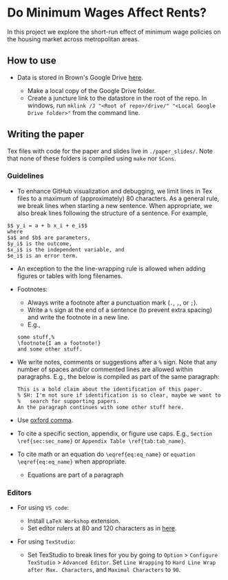 # Do Minimum Wages Affect Rents?

In this project we explore the short-run effect of minimum wage policies on the
housing market across metropolitan areas.

## How to use

- Data is stored in Brown's Google Drive [here](https://drive.google.com/drive/u/1/folders/1PRXhH-6Ny_jNGUcS7vjb0A-QzfNEt816).

   - Make a local copy of the Google Drive folder.
   - Create a juncture link to the datastore in the root of the repo. In windows, run `mklink /J "<Root of repo>/drive/" "<Local Google Drive folder>"` from the command line.


## Writing the paper

Tex files with code for the paper and slides live in `./paper_slides/`.
Note that none of these folders is compiled using `make` nor `SCons`.

### Guidelines

  - To enhance GitHub visualization and debugging, we limit lines in Tex files to 
  a maximum of (approximately) 80 characters.
  As a general rule, we break lines when starting a new sentence.
  When appropriate, we also break lines following the structure of a sentence. 
  For example,

  ```Tex
  $$ y_i = a + b x_i + e_i$$
  where
  $a$ and $b$ are parameters,
  $y_i$ is the outcome,
  $x_i$ is the independent variable, and
  $e_i$ is an error term.
  ```
  - An exception to the the line-wrapping rule is allowed when adding figures or 
  tables with long filenames.

  - Footnotes:
    
    - Always write a footnote after a punctuation mark (`.`, `,`, or `;`).
    - Write a `%` sign at the end of a sentence (to prevent extra spacing) and write the footnote in a new line.
    - E.g., 
    ```Tex
    some stuff,%
    \footnote{I am a footnote!}
    and some other stuff.
    ```
  - We write notes, comments or suggestions after a `%` sign. Note that any number of spaces and/or commented lines are allowed within paragraphs. E.g., the below is compiled as part of the same paragraph:
    ```Tex
    This is a bold claim about the identification of this paper.
    % SH: I'm not sure if identification is so clear, maybe we want to
    %   search for supporting papers.
    An the paragraph continues with some other stuff here.
    ```

  - Use [oxford comma](https://i.kym-cdn.com/photos/images/original/000/946/427/5a4.jpg).

  - To cite a specific section, appendix, or figure use caps. E.g.,  `Section \ref{sec:sec_name}` or `Appendix Table \ref{tab:tab_name}`.

  - To cite math or an equation do `\eqref{eq:eq_name}` or `equation \eqref{eq:eq_name}` when appropriate.
      - Equations are part of a paragraph


### Editors 

- For using `VS code`:

  - Install `LaTeX Workshop` extension.
  - Set editor rulers at 80 and 120 characters as in [here](https://stackoverflow.com/a/29972073/15344214).

- For using `TexStudio`:

  - Set TexStudio to break lines for you by going to `Option` > `Configure TexStudio` > `Advanced Editor`. Set `Line Wrapping` to `Hard Line Wrap after Max. Characters`, and `Maximal Characters` to `90`.

